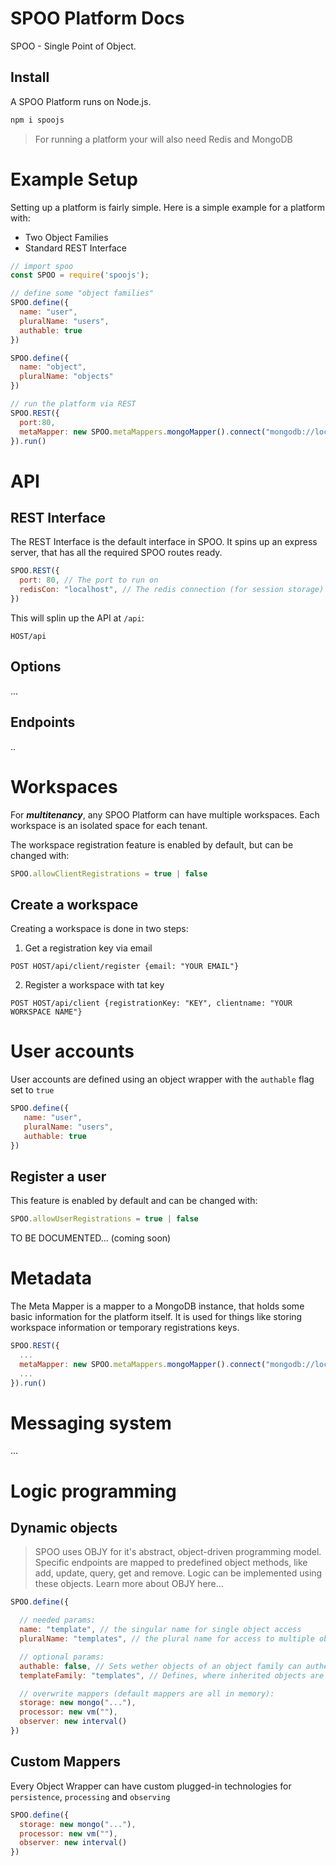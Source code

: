 # SPOO Platform Docs

SPOO - Single Point of Object.

## Install

A SPOO Platform runs on Node.js.

```javascript
npm i spoojs
```

> For running a platform your will also need Redis and MongoDB

# Example Setup

Setting up a platform is fairly simple. Here is a simple example for a platform with:

* Two Object Families
* Standard REST Interface


```javascript
// import spoo
const SPOO = require('spoojs');

// define some "object families"
SPOO.define({
  name: "user",
  pluralName: "users",
  authable: true
})

SPOO.define({
  name: "object",
  pluralName: "objects"
})

// run the platform via REST
SPOO.REST({
  port:80,
  metaMapper: new SPOO.metaMappers.mongoMapper().connect("mongodb://localhost")
}).run()
```

# API

## REST Interface

The REST Interface is the default interface in SPOO. It spins up an express server, that has all the required SPOO routes ready.

```javascript
SPOO.REST({
  port: 80, // The port to run on
  redisCon: "localhost", // The redis connection (for session storage)
})
````

This will splin up the API at `/api`:

```curl
HOST/api
```

## Options

...

## Endpoints

..


# Workspaces

For ***multitenancy***, any SPOO Platform can have multiple workspaces. Each workspace is an isolated space for each tenant.

The workspace registration feature is enabled by default, but can be changed with:

```javascript
SPOO.allowClientRegistrations = true | false
```

## Create a workspace

Creating a workspace is done in two steps:

1. Get a registration key via email
```curl
POST HOST/api/client/register {email: "YOUR EMAIL"}
```

2. Register a workspace with tat key
```curl
POST HOST/api/client {registrationKey: "KEY", clientname: "YOUR WORKSPACE NAME"}
```


# User accounts

User accounts are defined using an object wrapper with the `authable` flag set to `true`

```javascript
SPOO.define({
   name: "user",
   pluralName: "users",
   authable: true
})
```

## Register a user

This feature is enabled by default and can be changed with:

```javascript
SPOO.allowUserRegistrations = true | false
```
TO BE DOCUMENTED... (coming soon)


# Metadata

The Meta Mapper is a mapper to a MongoDB instance, that holds some basic information for the platform itself. It is used for things like storing workspace information or temporary registrations keys.


```javascript
SPOO.REST({
  ...
  metaMapper: new SPOO.metaMappers.mongoMapper().connect("mongodb://localhost"),
  ...
}).run()
````

# Messaging system

...


# Logic programming

## Dynamic objects

> SPOO uses OBJY for it's abstract, object-driven programming model. Specific endpoints are mapped to predefined object methods, like add, update, query, get and remove. Logic can be implemented using these objects. Learn more about OBJY here...


```javascript
SPOO.define({

  // needed params:
  name: "template", // the singular name for single object access
  pluralName: "templates", // the plural name for access to multiple objects

  // optional params:
  authable: false, // Sets wether objects of an object family can authenticate (login) against the platform
  templateFamily: "templates", // Defines, where inherited objects are retrieved from. Defaults to object family itself.

  // overwrite mappers (default mappers are all in memory):
  storage: new mongo("..."),
  processor: new vm(""),
  observer: new interval() 
})

````

## Custom Mappers

Every Object Wrapper can have custom plugged-in technologies for `persistence`, `processing` and `observing`


```javascript
SPOO.define({
  storage: new mongo("..."),
  processor: new vm(""),
  observer: new interval() 
})
````
